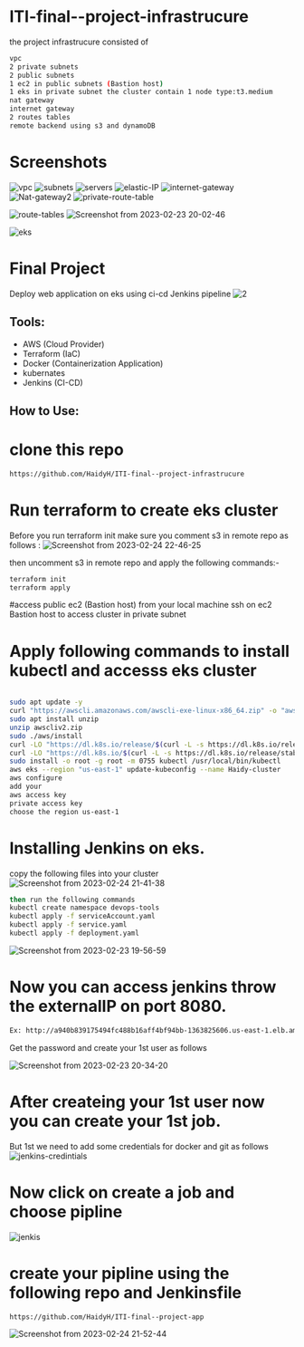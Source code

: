 # ITI-final--project-infrastrucure
the project infrastrucure consisted of 

```bash
vpc
2 private subnets
2 public subnets
1 ec2 in public subnets (Bastion host)
1 eks in private subnet the cluster contain 1 node type:t3.medium
nat gateway
internet gateway
2 routes tables
remote backend using s3 and dynamoDB
```
# Screenshots

![vpc](https://user-images.githubusercontent.com/83189705/221288702-20a788e4-2dd1-4b9b-8dd8-3b20b0d1524f.png)
![subnets](https://user-images.githubusercontent.com/83189705/221288724-b4913caf-b413-494d-98a1-ca11881dd84c.png)
![servers](https://user-images.githubusercontent.com/83189705/221288760-e29cb4a4-738b-48e7-aae5-0cdbdb0113ae.png)
![elastic-IP](https://user-images.githubusercontent.com/83189705/221288784-f589f194-cbc8-4170-9e00-b564d90d3f1a.png)
![internet-gateway](https://user-images.githubusercontent.com/83189705/221288793-641bd11f-77ca-4e14-b93d-8c433eca03d7.png)
![Nat-gateway2](https://user-images.githubusercontent.com/83189705/221288825-bf49d13b-25ca-4629-b03d-ed13d87d0694.png)
![private-route-table](https://user-images.githubusercontent.com/83189705/221288837-19146a4c-2518-478d-9643-fd3839b7ffe7.png)

![route-tables](https://user-images.githubusercontent.com/83189705/221288845-650e09e3-6a04-4f09-ae77-0587f8d242ae.png)
![Screenshot from 2023-02-23 20-02-46](https://user-images.githubusercontent.com/83189705/221288871-3f4a13da-4061-42d0-94a0-cba7ebf54415.png)

![eks](https://user-images.githubusercontent.com/83189705/221288903-9759cee4-b1ee-42f8-9cc1-f8a0ec834c79.png)


# Final Project
Deploy web application on eks using ci-cd Jenkins pipeline
![2](https://user-images.githubusercontent.com/83189705/221271227-0345cc92-3323-4c30-8a05-24dea7b7293d.png)


## Tools:

- AWS (Cloud Provider)
- Terraform (IaC)
- Docker (Containerization Application)
- kubernates
- Jenkins (CI-CD)

## How to Use:


# clone this repo
```bash 
https://github.com/HaidyH/ITI-final--project-infrastrucure
```
# Run terraform to create eks cluster

Before you run terraform init make sure you comment s3 in remote repo as follows :
![Screenshot from 2023-02-24 22-46-25](https://user-images.githubusercontent.com/83189705/221289652-d805e09e-2a01-4a4b-a90e-502fc99bfecd.png)

then uncomment s3 in remote repo and apply the following commands:-

```bash
terraform init
terraform apply
```
#access public ec2 (Bastion host) from your local machine
ssh on ec2 Bastion host to access cluster in private subnet 


# Apply following commands to install kubectl and accesss eks cluster

 ```bash
 
sudo apt update -y
curl "https://awscli.amazonaws.com/awscli-exe-linux-x86_64.zip" -o "awscliv2.zip"
sudo apt install unzip
unzip awscliv2.zip
sudo ./aws/install
curl -LO "https://dl.k8s.io/release/$(curl -L -s https://dl.k8s.io/release/stable.txt)/bin/linux/amd64/kubectl"
curl -LO "https://dl.k8s.io/$(curl -L -s https://dl.k8s.io/release/stable.txt)/bin/linux/amd64/kubectl.sha256"
sudo install -o root -g root -m 0755 kubectl /usr/local/bin/kubectl
aws eks --region "us-east-1" update-kubeconfig --name Haidy-cluster
aws configure
add your 
aws access key
private access key
choose the region us-east-1

```


# Installing Jenkins on eks.
copy the following files into your cluster 
![Screenshot from 2023-02-24 21-41-38](https://user-images.githubusercontent.com/83189705/221284773-4b5b9adb-a75f-4fb2-a315-d0bb51c4213a.png)
```bash
then run the following commands
kubectl create namespace devops-tools
kubectl apply -f serviceAccount.yaml
kubectl apply -f service.yaml
kubectl apply -f deployment.yaml
```
![Screenshot from 2023-02-23 19-56-59](https://user-images.githubusercontent.com/83189705/221279591-2592dd4f-6951-4788-9225-f801055c0252.png)

# Now you can access jenkins throw the externalIP on port 8080.
```bash
Ex: http://a940b839175494fc488b16aff4bf94bb-1363825606.us-east-1.elb.amazonaws.com:8080/
```
Get the password and create your 1st user as follows 

![Screenshot from 2023-02-23 20-34-20](https://user-images.githubusercontent.com/83189705/221280810-0162faf7-8780-42a7-a2f6-34cad609bb47.png)
# After createing your 1st user now you can create your 1st job. 

But 1st we need to add some credentials for docker and git as follows
![jenkins-credintials](https://user-images.githubusercontent.com/83189705/221281969-d93e491d-cefc-43b9-84ef-41f7033eccac.png)

# Now click on create a job  and choose pipline 
![jenkis](https://user-images.githubusercontent.com/83189705/221281316-26dc58d9-68c7-47dc-9f32-79b90a9b5072.png)
# create your pipline using the following repo and Jenkinsfile
```bash
https://github.com/HaidyH/ITI-final--project-app
```
![Screenshot from 2023-02-24 21-52-44](https://user-images.githubusercontent.com/83189705/221282455-842b832f-0706-4273-a915-a5807b873509.png)



